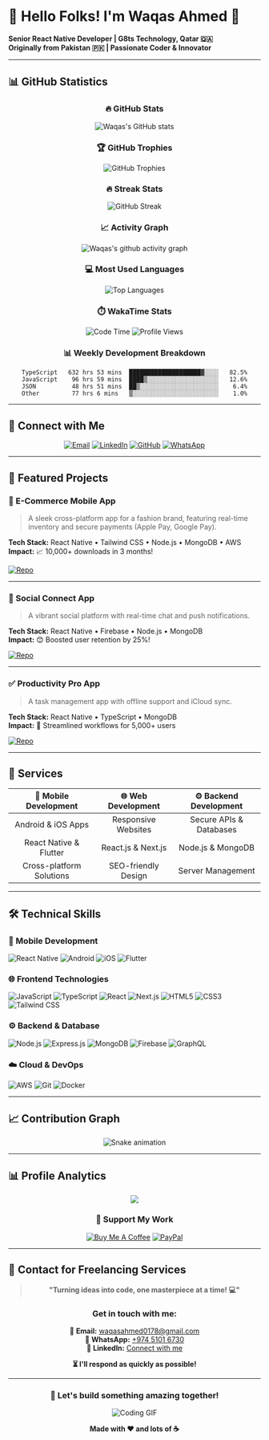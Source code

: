 # 👋 Hello Folks! I'm Waqas Ahmed 🌟

**Senior React Native Developer | G8ts Technology, Qatar 🇶🇦**  
**Originally from Pakistan 🇵🇰 | Passionate Coder & Innovator**

---

## 📊 GitHub Statistics

<div align="center">
  
### 🔥 GitHub Stats
![Waqas's GitHub stats](https://github-readme-stats.vercel.app/api?username=WAQAZ0178&show_icons=true&theme=radical&count_private=true&include_all_commits=true)

### 🏆 GitHub Trophies
![GitHub Trophies](https://github-profile-trophy.vercel.app/?username=WAQAZ0178&theme=radical&no-frame=false&no-bg=false&margin-w=4)

### 🔥 Streak Stats
![GitHub Streak](https://streak-stats.demolab.com/?user=WAQAZ0178&theme=radical&hide_border=false)

### 📈 Activity Graph
![Waqas's github activity graph](https://github-readme-activity-graph.vercel.app/graph?username=WAQAZ0178&theme=react-dark&hide_border=true)

### 💻 Most Used Languages
![Top Languages](https://github-readme-stats.vercel.app/api/top-langs/?username=WAQAZ0178&layout=donut&theme=radical&count_private=true&langs_count=8)

### ⏱️ WakaTime Stats
<!--START_SECTION:waka-->
![Code Time](http://img.shields.io/badge/Code%20Time-632%20hrs%2053%20mins-blue)
![Profile Views](http://img.shields.io/badge/Profile%20Views-1247-blue)
<!--END_SECTION:waka-->

### 📊 Weekly Development Breakdown
```text
TypeScript   632 hrs 53 mins  ████████████████████▓░░░░   82.5%
JavaScript    96 hrs 59 mins  ████▒░░░░░░░░░░░░░░░░░░░░   12.6%
JSON          48 hrs 51 mins  ██▒░░░░░░░░░░░░░░░░░░░░░░    6.4%
Other         77 hrs 6 mins   ▒░░░░░░░░░░░░░░░░░░░░░░░░    1.0%
```

</div>

---

## 📢 Connect with Me

<div align="center">

[![Email](https://img.shields.io/badge/Gmail-D14836?style=for-the-badge&logo=gmail&logoColor=white)](mailto:waqasahmed0178@gmail.com)
[![LinkedIn](https://img.shields.io/badge/LinkedIn-0077B5?style=for-the-badge&logo=linkedin&logoColor=white)](https://www.linkedin.com/in/waqas-ahmed-b70186211)
[![GitHub](https://img.shields.io/badge/GitHub-100000?style=for-the-badge&logo=github&logoColor=white)](https://github.com/WAQAZ0178)
[![WhatsApp](https://img.shields.io/badge/WhatsApp-25D366?style=for-the-badge&logo=whatsapp&logoColor=white)](https://wa.me/97451016730)

</div>

---

## 💼 Featured Projects

### 🛒 E-Commerce Mobile App
> A sleek cross-platform app for a fashion brand, featuring real-time inventory and secure payments (Apple Pay, Google Pay).

**Tech Stack:** React Native • Tailwind CSS • Node.js • MongoDB • AWS  
**Impact:** 📈 10,000+ downloads in 3 months!

[![Repo](https://img.shields.io/badge/Repository-181717?style=flat-square&logo=github)](https://github.com/WAQAZ0178)

---

### 💬 Social Connect App
> A vibrant social platform with real-time chat and push notifications.

**Tech Stack:** React Native • Firebase • Node.js • MongoDB  
**Impact:** 😊 Boosted user retention by 25%!

[![Repo](https://img.shields.io/badge/Repository-181717?style=flat-square&logo=github)](https://github.com/WAQAZ0178)

---

### ✅ Productivity Pro App
> A task management app with offline support and iCloud sync.

**Tech Stack:** React Native • TypeScript • MongoDB  
**Impact:** 💼 Streamlined workflows for 5,000+ users

[![Repo](https://img.shields.io/badge/Repository-181717?style=flat-square&logo=github)](https://github.com/WAQAZ0178)

---

## 🚀 Services

<div align="center">

| 📱 Mobile Development | 🌐 Web Development | ⚙️ Backend Development |
|:--------------------:|:------------------:|:----------------------:|
| Android & iOS Apps | Responsive Websites | Secure APIs & Databases |
| React Native & Flutter | React.js & Next.js | Node.js & MongoDB |
| Cross-platform Solutions | SEO-friendly Design | Server Management |

</div>

---

## 🛠️ Technical Skills

### 📱 Mobile Development
![React Native](https://img.shields.io/badge/React_Native-20232A?style=for-the-badge&logo=react&logoColor=61DAFB)
![Android](https://img.shields.io/badge/Android-3DDC84?style=for-the-badge&logo=android&logoColor=white)
![iOS](https://img.shields.io/badge/iOS-000000?style=for-the-badge&logo=ios&logoColor=white)
![Flutter](https://img.shields.io/badge/Flutter-02569B?style=for-the-badge&logo=flutter&logoColor=white)

### 🌐 Frontend Technologies
![JavaScript](https://img.shields.io/badge/JavaScript-323330?style=for-the-badge&logo=javascript&logoColor=F7DF1E)
![TypeScript](https://img.shields.io/badge/TypeScript-007ACC?style=for-the-badge&logo=typescript&logoColor=white)
![React](https://img.shields.io/badge/React-20232A?style=for-the-badge&logo=react&logoColor=61DAFB)
![Next.js](https://img.shields.io/badge/Next.js-000000?style=for-the-badge&logo=next.js&logoColor=white)
![HTML5](https://img.shields.io/badge/HTML5-E34F26?style=for-the-badge&logo=html5&logoColor=white)
![CSS3](https://img.shields.io/badge/CSS3-1572B6?style=for-the-badge&logo=css3&logoColor=white)
![Tailwind CSS](https://img.shields.io/badge/Tailwind_CSS-38B2AC?style=for-the-badge&logo=tailwind-css&logoColor=white)

### ⚙️ Backend & Database
![Node.js](https://img.shields.io/badge/Node.js-339933?style=for-the-badge&logo=node.js&logoColor=white)
![Express.js](https://img.shields.io/badge/Express.js-000000?style=for-the-badge&logo=express&logoColor=white)
![MongoDB](https://img.shields.io/badge/MongoDB-4EA94B?style=for-the-badge&logo=mongodb&logoColor=white)
![Firebase](https://img.shields.io/badge/Firebase-039BE5?style=for-the-badge&logo=Firebase&logoColor=white)
![GraphQL](https://img.shields.io/badge/GraphQL-E10098?style=for-the-badge&logo=graphql&logoColor=white)

### ☁️ Cloud & DevOps
![AWS](https://img.shields.io/badge/Amazon_AWS-FF9900?style=for-the-badge&logo=amazonaws&logoColor=white)
![Git](https://img.shields.io/badge/Git-F05032?style=for-the-badge&logo=git&logoColor=white)
![Docker](https://img.shields.io/badge/Docker-2CA5E0?style=for-the-badge&logo=docker&logoColor=white)

---

## 📈 Contribution Graph

<div align="center">
  
![Snake animation](https://github.com/WAQAZ0178/WAQAZ0178/blob/output/github-contribution-grid-snake.svg)

</div>

---

## 📊 Profile Analytics

<div align="center">

[![](https://visitcount.itsvg.in/api?id=WAQAZ0178&icon=0&color=0)](https://visitcount.itsvg.in)

### 💝 Support My Work
[![Buy Me A Coffee](https://img.shields.io/badge/Buy%20Me%20A%20Coffee-ffdd00?style=for-the-badge&logo=buy-me-a-coffee&logoColor=black)](https://buymeacoffee.com/waqasahmed)
[![PayPal](https://img.shields.io/badge/PayPal-00457C?style=for-the-badge&logo=paypal&logoColor=white)](https://paypal.me/waqasahmed0178)

</div>

---

## 📩 Contact for Freelancing Services

<div align="center">

> **"Turning ideas into code, one masterpiece at a time! 💻"**

### Get in touch with me:

📧 **Email:** [waqasahmed0178@gmail.com](mailto:waqasahmed0178@gmail.com)  
💬 **WhatsApp:** [+974 5101 6730](https://wa.me/97451016730)  
💼 **LinkedIn:** [Connect with me](https://www.linkedin.com/in/waqas-ahmed-b70186211)

**⏳ I'll respond as quickly as possible!**

</div>

---

<div align="center">
  
### 🎯 Let's build something amazing together!

![Coding GIF](https://media.giphy.com/media/qgQUggAC3Pfv687qPC/giphy.gif)

**Made with ❤️ and lots of ☕**

</div>
